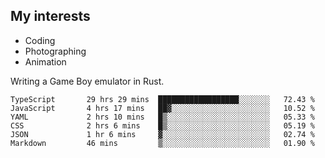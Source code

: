 ## My interests

- Coding
- Photographing
- Animation

Writing a Game Boy emulator in Rust.

<!--START_SECTION:waka-->

```text
TypeScript       29 hrs 29 mins  ██████████████████░░░░░░░   72.43 %
JavaScript       4 hrs 17 mins   ██▓░░░░░░░░░░░░░░░░░░░░░░   10.52 %
YAML             2 hrs 10 mins   █▒░░░░░░░░░░░░░░░░░░░░░░░   05.33 %
CSS              2 hrs 6 mins    █▒░░░░░░░░░░░░░░░░░░░░░░░   05.19 %
JSON             1 hr 6 mins     ▓░░░░░░░░░░░░░░░░░░░░░░░░   02.74 %
Markdown         46 mins         ▒░░░░░░░░░░░░░░░░░░░░░░░░   01.90 %
```

<!--END_SECTION:waka-->
